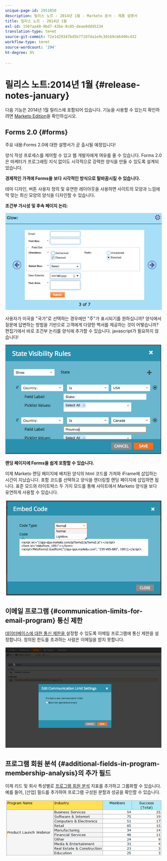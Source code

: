 ```yaml
---
unique-page-id: 2951050
description: 릴리스 노트 - 2014년 1월 - Marketo 문서 - 제품 설명서
title: 릴리스 노트 - 2014년 1월
exl-id: 1507aa40-9bd7-42be-8c85-deae8dd45234
translation-type: tm+mt
source-git-commit: 72e1d29347bd5b77107da1e9c30169cb6490c432
workflow-type: tm+mt
source-wordcount: '294'
ht-degree: 0%

---
```


# 릴리스 노트:2014년 1월 {#release-notes-january}

다음 기능은 2014년 1월 릴리스에 포함되어 있습니다. 기능을 사용할 수 있는지 확인하려면 [Marketo Edition](https://www.marketo.com/pricing/)을 확인하십시오.

## Forms 2.0 {#forms}

주요 내용:Forms 2.0에 대한 설명서가 곧 출시될 예정입니다!

양식 작성 프로세스를 제어할 수 있고 웹 개발자에게 여유를 줄 수 있습니다. Forms 2.0은 마케터가 프로그래밍 지식 없이도 시각적으로 강력한 양식을 만들 수 있도록 설계되었습니다.

**경제적인 가격에 Forms을 보다 시각적인 방식으로 탈바꿈시킬 수 있습니다.**

테마 디자인, 버튼 사용자 정의 및 유연한 레이아웃을 사용하면 사이트의 모양과 느낌에 딱 맞는 최신 모양의 양식을 디자인할 수 있습니다.

**조건부 가시성 및 후속 페이지 논리:**

![](assets/image2014-9-22-10-3a30-3a52.png)

사용자가 미국을 &quot;국가&quot;로 선택하는 경우에만 &quot;주&quot;가 표시되기를 원하십니까? 양식에서 질문에 답변하는 방법을 기반으로 고객에게 다양한 백서를 제공하는 것이 어떻습니까? 편집기에서 바로 조건부 논리를 양식에 추가할 수 있습니다. javascript가 필요하지 않습니다!

![](assets/image2014-9-22-10-3a31-3a54.png)

**랜딩 페이지에 Forms을 쉽게 포함할 수 있습니다.**

이제 Marketo 랜딩 페이지에 배치된 양식의 html 코드를 가져와 iFrame에 삽입하는 시간이 지났습니다. 포함 코드를 선택하고 양식을 렌더링할 랜딩 페이지에 삽입하면 됩니다. 표준 모드와 라이트박스 두 가지 모드를 통해 사이트에서 Marketo 양식을 보다 유연하게 사용할 수 있습니다.

![](assets/image2014-9-22-10-3a38-3a2.png)

## 이메일 프로그램 {#communication-limits-for-email-program} 통신 제한

[데이터베이스에 대한 통신 제한을 ](/help/marketo/product-docs/email-marketing/email-programs/email-program-actions/enable-disable-communication-limits-in-an-email-program.md) 설정할 수 있도록 이메일 프로그램에 통신 제한을 설정합니다. 정의된 한도를 초과하는 사람은 이메일을 받지 못합니다.

![](assets/image2014-9-22-10-3a38-3a31.png)

## 프로그램 회원 분석 {#additional-fields-in-program-membership-analysis}의 추가 필드

이제 리드 및 회사 특성별로 [프로그램 회원 분석](/help/marketo/product-docs/reporting/revenue-cycle-analytics/program-analytics/build-a-program-membership-analysis-report-that-lists-leads.md) 지표를 추가하고 그룹화할 수 있습니다. 예를 들어, [산업] 필드를 추가하여 프로그램 구성원 분할과 성공을 확인할 수 있습니다.

![](assets/image2014-9-22-10-3a39-3a1.png)
